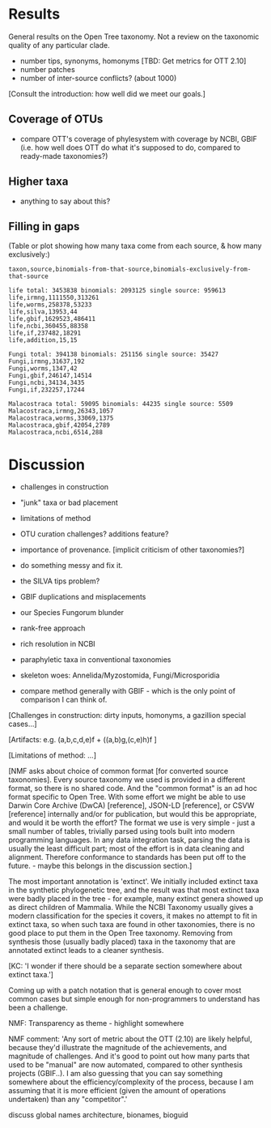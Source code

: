 
# Results

General results on the Open Tree taxonomy. Not a review on the taxonomic quality of any particular clade.

* number tips, synonyms, homonyms [TBD: Get metrics for OTT 2.10]
* number patches
* number of inter-source conflicts? (about 1000)

[Consult the introduction: how well did we meet our goals.]

## Coverage of OTUs

* compare OTT's coverage of phylesystem with coverage by NCBI, GBIF
  (i.e. how well does OTT do what it's supposed to do, compared to
  ready-made taxonomies?)

## Higher taxa

* anything to say about this?

## Filling in gaps

(Table or plot showing how many taxa come from each source, & how many exclusively:)

```
taxon,source,binomials-from-that-source,binomials-exclusively-from-that-source

life total: 3453838 binomials: 2093125 single source: 959613
life,irmng,1111550,313261
life,worms,258378,53233
life,silva,13953,44
life,gbif,1629523,486411
life,ncbi,360455,88358
life,if,237482,18291
life,addition,15,15

Fungi total: 394138 binomials: 251156 single source: 35427
Fungi,irmng,31637,192
Fungi,worms,1347,42
Fungi,gbif,246147,14514
Fungi,ncbi,34134,3435
Fungi,if,232257,17244

Malacostraca total: 59095 binomials: 44235 single source: 5509
Malacostraca,irmng,26343,1057
Malacostraca,worms,33069,1375
Malacostraca,gbif,42054,2789
Malacostraca,ncbi,6514,288
```



# Discussion

* challenges in construction
* "junk" taxa or bad placement
* limitations of method
* OTU curation challenges?  additions feature?


* importance of provenance.  [implicit criticism of other taxonomies?]
* do something messy and fix it.
* the SILVA tips problem?
* GBIF duplications and misplacements
* our Species Fungorum blunder
* rank-free approach

* rich resolution in NCBI
* paraphyletic taxa in conventional taxonomies

* skeleton woes: Annelida/Myzostomida, Fungi/Microsporidia

* compare method generally with GBIF - which is the only point of
  comparison I can think of.


[Challenges in construction: dirty inputs, homonyms, a gazillion special cases...]

[Artifacts: e.g. (a,b,c,d,e)f + ((a,b)g,(c,e)h)f ]

[Limitations of method: ...]

[NMF asks about choice of common format [for converted source
taxonomies].  Every source taxonomy we used is provided in a different
format, so there is no shared code.  And the "common format" is an ad
hoc format specific to Open Tree.  With some effort we might be able
to use Darwin Core Archive (DwCA) [reference], JSON-LD [reference], or
CSVW [reference] internally and/or for publication, but would this be
appropriate, and would it be worth the effort?  The format we use is
very simple - just a small number of tables, trivially parsed using
tools built into modern programming languages.  In any data
integration task, parsing the data is usually the least difficult
part; most of the effort is in data cleaning and alignment.  Therefore
conformance to standards has been put off to the future.  - maybe this
belongs in the discussion section.]


The most important annotation is 'extinct'.  We initially included
extinct taxa in the synthetic phylogenetic tree, and the result was
that most extinct taxa were badly placed in the tree - for example,
many extinct genera showed up as direct children of Mammalia.  While
the NCBI Taxonomy usually gives a modern classification for the
species it covers, it makes no attempt to fit in extinct taxa, so when
such taxa are found in other taxonomies, there is no good place to put
them in the Open Tree taxonomy.  Removing from synthesis those
(usually badly placed) taxa in the taxonomy that are annotated extinct
leads to a cleaner synthesis.

[KC: 'I wonder if there should be a separate section somewhere about extinct taxa.']

Coming up with a patch notation that is general enough to cover most
common cases but simple enough for non-programmers to understand has
been a challenge.

NMF: Transparency as theme - highlight somewhere

NMF comment:
'Any sort of metric about the OTT (2.10) are likely helpful, because
they'd illustrate the magnitude of the achievements, and magnitude of
challenges. And it's good to point out how many parts that used to be
"manual" are now automated, compared to other synthesis projects
(GBIF..). I am also guessing that you can say something somewhere
about the efficiency/complexity of the process, because I am assuming
that it is more efficient (given the amount of operations undertaken)
than any "competitor".'

discuss global names architecture, bionames, bioguid

